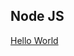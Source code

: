 ## Node JS
[Hello World](https://danielramosbh74.github.io/tests/nodejs/index-nodejs-hello-world.html)
